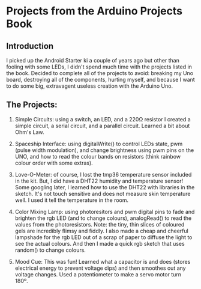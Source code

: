 # Projects from the Arduino Projects Book

## Introduction

I picked up the Android Starter ki a couple of years ago but other than fooling with some LEDs, I didn't spend much time with the projects listed in the book. Decided to complete all of the projects to avoid: breaking my Uno board, destroying all of the components, hurting myself, and because I want to do some big, extravagent useless creation with the Arduino Uno. 

## The Projects:

1. Simple Circuits: using a switch, an LED, and a 220Ω resistor I created a simple circuit, a serial circuit, and a parallel circuit. Learned a bit about Ohm's Law.  

1. Spaceship Interface: using digitalWrite() to control LEDs state, pwm (pulse width modulation), and change brightness using pwm pins on the UNO, and how to read the colour bands on resistors (think rainbow colour order with some extras).

1. Love-O-Meter: of course, I lost the tmp36 temperature sensor included in the kit. But, I did have a DHT22 humidity and temperature sensor! Some googling later, I learned how to use the DHT22 with libraries in the sketch. It's not touch sensitive and does not measure skin temperature well. I used it tell the temperature in the room.  

1. Color Mixing Lamp: using photoresitors and pwm digital pins to fade and brighten the rgb LED (and to change colours), analogRead() to read the values from the photoresistors. Note: the tiny, thin slices of coloured gels are incredibly flimsy and fiddly.  I also made a cheap and cheerful lampshade for the rgb LED out of a scrap of paper to diffuse the light to see the actual colours. And then I made a quick rgb sketch that uses random() to change colours.  

1. Mood Cue: This was fun! Learned what a capacitor is and does (stores electrical energy to prevent voltage dips) and then smoothes out any voltage changes. Used a potentiometer to make a servo motor turn 180º. 